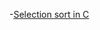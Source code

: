 -[Selection sort in C](https://github.com/AditiRout/winter-of-contributing/blob/turtle/C_CPP/Data%20Structures/Sorting/Selection%20sort%20in%20c.md)

